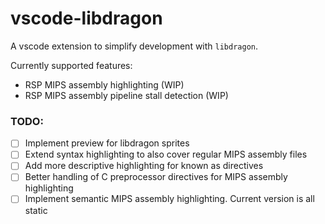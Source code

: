 # vscode-libdragon

A vscode extension to simplify development with `libdragon`.

Currently supported features:

- RSP MIPS assembly highlighting (WIP)
- RSP MIPS assembly pipeline stall detection (WIP)

### TODO:

- [ ] Implement preview for libdragon sprites
- [ ] Extend syntax highlighting to also cover regular MIPS assembly files
- [ ] Add more descriptive highlighting for known as directives
- [ ] Better handling of C preprocessor directives for MIPS assembly highlighting
- [ ] Implement semantic MIPS assembly highlighting. Current version is all static